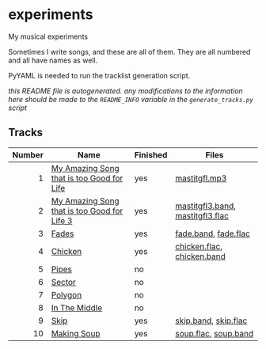 
# experiments

My musical experiments

Sometimes I write songs, and these are all of them. They are all numbered and all have names as well.

PyYAML is needed to run the tracklist generation script.

*this README file is autogenerated. any modifications to the information here should be made to the `README_INFO` variable in the `generate_tracks.py` script*

## Tracks

|Number|Name|Finished|Files|
|-----:|----|--------|-----|
|1|[My Amazing Song that is too Good for Life](experiments/mastitgfl)|yes|[mastitgfl.mp3](experiments/mastitgfl/files/mastitgfl.mp3)|
|2|[My Amazing Song that is too Good for Life 3](experiments/mastitgfl3)|yes|[mastitgfl3.band](experiments/mastitgfl3/files/mastitgfl3.band), [mastitgfl3.flac](experiments/mastitgfl3/files/mastitgfl3.flac)|
|3|[Fades](experiments/fade)|yes|[fade.band](experiments/fade/files/fade.band), [fade.flac](experiments/fade/files/fade.flac)|
|4|[Chicken](experiments/chicken)|yes|[chicken.flac](experiments/chicken/files/chicken.flac), [chicken.band](experiments/chicken/files/chicken.band)|
|5|[Pipes](experiments/pipes)|no||
|6|[Sector](experiments/sector)|no||
|7|[Polygon](experiments/polygon)|no||
|8|[In The Middle](experiments/middle)|no||
|9|[Skip](experiments/skip)|yes|[skip.band](experiments/skip/files/skip.band), [skip.flac](experiments/skip/files/skip.flac)|
|10|[Making Soup](experiments/soup)|yes|[soup.flac](experiments/soup/files/soup.flac), [soup.band](experiments/soup/files/soup.band)|
